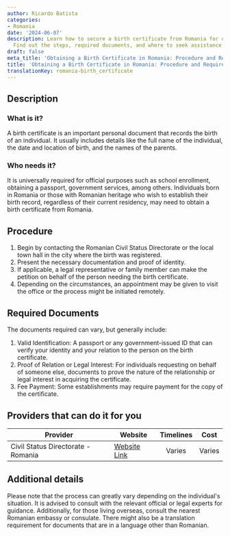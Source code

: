 ```yaml
---
author: Ricardo Batista
categories:
- Romania
date: '2024-06-07'
description: Learn how to secure a birth certificate from Romania for official needs.
  Find out the steps, required documents, and where to seek assistance efficiently.
draft: false
meta_title: 'Obtaining a Birth Certificate in Romania: Procedure and Requirements'
title: 'Obtaining a Birth Certificate in Romania: Procedure and Requirements'
translationKey: romania-birth_certificate
---
```



## Description
### What is it?
A birth certificate is an important personal document that records the birth of an individual. It usually includes details like the full name of the individual, the date and location of birth, and the names of the parents.

### Who needs it?
It is universally required for official purposes such as school enrollment, obtaining a passport, government services, among others. Individuals born in Romania or those with Romanian heritage who wish to establish their birth record, regardless of their current residency, may need to obtain a birth certificate from Romania.

## Procedure
1. Begin by contacting the Romanian Civil Status Directorate or the local town hall in the city where the birth was registered. 
2. Present the necessary documentation and proof of identity. 
3. If applicable, a legal representative or family member can make the petition on behalf of the person needing the birth certificate. 
4. Depending on the circumstances, an appointment may be given to visit the office or the process might be initiated remotely.

## Required Documents
The documents required can vary, but generally include:
1. Valid Identification: A passport or any government-issued ID that can verify your identity and your relation to the person on the birth certificate.
2. Proof of Relation or Legal Interest: For individuals requesting on behalf of someone else, documents to prove the nature of the relationship or legal interest in acquiring the certificate.
3. Fee Payment: Some establishments may require payment for the copy of the certificate.

## Providers that can do it for you

| Provider        |     Website     |     Timelines    |       Cost      |
| --------------- | --------------- |  :-------------: | :-------------: |
| Civil Status Directorate - Romania | [Website Link](http://www.djn.ro/) |   Varies |   Varies |

## Additional details
Please note that the process can greatly vary depending on the individual's situation. It is advised to consult with the relevant official or legal experts for guidance. Additionally, for those living overseas, consult the nearest Romanian embassy or consulate. There might also be a translation requirement for documents that are in a language other than Romanian.